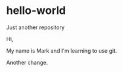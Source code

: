 # hello-world
Just another repository

Hi,

My name is Mark and I'm learning to use git.

Another change.